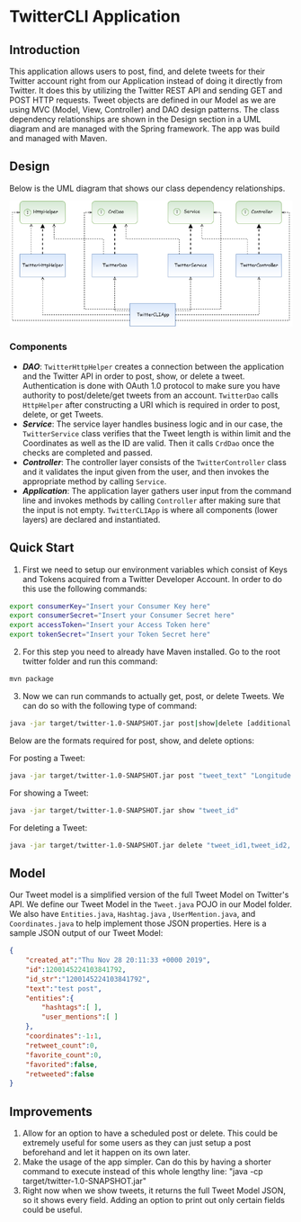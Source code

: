 
# TwitterCLI Application

## Introduction

This application allows users to post, find, and delete tweets for their Twitter account right from our Application instead of doing it directly from Twitter. It does this by utilizing the Twitter REST API and sending GET and POST HTTP requests. Tweet objects are defined in our Model as we are using MVC (Model, View, Controller) and DAO design patterns. The class dependency relationships are shown in the Design section in a UML diagram and are managed with the Spring framework. The app was build and managed with Maven.

## Design

Below is the UML  diagram that shows our class dependency relationships.

![UML_Diagram](./assets/UML_Diagram.png)

### Components

-	***DAO***: `TwitterHttpHelper` creates a connection between the application and the Twitter API in order to post, show, or delete a tweet. Authentication is done with OAuth 1.0 protocol to make sure you have authority to post/delete/get tweets from an account. `TwitterDao` calls `HttpHelper` after constructing a URI which is required in order to post, delete, or get Tweets.
-	***Service***: The service layer handles business logic and in our case, the `TwitterService` class verifies that the Tweet length is within limit and the Coordinates as well as the ID are valid. Then it calls `CrdDao` once the checks are completed and passed.
-	***Controller***: The controller layer consists of the `TwitterController` class and it validates the input given from the user, and then invokes the appropriate method by calling `Service`.
-	***Application***: The application layer gathers user input from the command line and invokes methods by calling `Controller` after making sure that the input is not empty. `TwitterCLIApp` is where all components (lower layers) are declared and instantiated. 

## Quick Start

1.	First we need to setup our environment variables which consist of Keys and Tokens acquired from a Twitter Developer Account. In order to do this use the following commands:
``` Bash
export consumerKey="Insert your Consumer Key here"
export consumerSecret="Insert your Consumer Secret here"
export accessToken="Insert your Access Token here"
export tokenSecret="Insert your Token Secret here"
```
2.	For this step you need to already have Maven installed. Go to the root twitter folder and run this command: 
``` Bash
mvn package
```
3.	Now we can run commands to actually get, post, or delete Tweets. We can do so with the following type of command:
``` Bash
java -jar target/twitter-1.0-SNAPSHOT.jar post|show|delete [additional arguments]
```

Below are the formats required for post, show, and delete options:

For posting a Tweet:
``` Bash
java -jar target/twitter-1.0-SNAPSHOT.jar post "tweet_text" "Longitude:Latitude"
```

For showing a Tweet:
``` Bash
java -jar target/twitter-1.0-SNAPSHOT.jar show "tweet_id"
```

For deleting a Tweet:
``` Bash
java -jar target/twitter-1.0-SNAPSHOT.jar delete "tweet_id1,tweet_id2,..."
```
## Model

Our Tweet model is a simplified version of the full Tweet Model on Twitter's API. We define our Tweet Model in the `Tweet.java` POJO in our Model folder. We also have `Entities.java`, `Hashtag.java` , `UserMention.java`, and `Coordinates.java` to help implement those JSON properties. Here is a sample JSON output of our Tweet Model:

``` JSON
{
	"created_at":"Thu Nov 28 20:11:33 +0000 2019",
	"id":1200145224103841792,
	"id_str":"1200145224103841792",
	"text":"test post",
	"entities":{
		"hashtags":[ ],      
		"user_mentions":[ ]  
	},
	"coordinates":-1:1,    
	"retweet_count":0,
	"favorite_count":0,
	"favorited":false,
	"retweeted":false
}
```

## Improvements

1. Allow for an option to have a scheduled post or delete. This could be extremely useful for some users as they can just setup a post beforehand and let it happen on its own later.
2. Make the usage of the app simpler. Can do this by having a shorter command to execute instead of this whole lengthy line: "java -cp target/twitter-1.0-SNAPSHOT.jar"
3. Right now when we show tweets, it returns the full Tweet Model JSON, so it shows every field. Adding an option to print out only certain fields could be useful.

